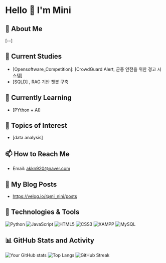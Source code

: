 # Hello 👋 I'm Mini

## 🚀 About Me
[--]

## 🔭 Current Studies
- [Opensoftware_Competition]: [CrowdGuard Alert, 군중 안전을 위한 경고 시스템]
- [SQLD] , RAG 기반 챗봇 구축

## 🌱 Currently Learning
- [PYthon + AI]

## 🌱 Topics of Interest
- [data analysis]

## 📫 How to Reach Me
- Email: akkn920@naver.com

## 📕 My Blog Posts
- https://velog.io/@mi_nini/posts

## 🔧 Technologies & Tools
![Python](https://img.shields.io/badge/python-3670A0?style=for-the-badge&logo=python&logoColor=ffdd54)
![JavaScript](https://img.shields.io/badge/javascript-%23323330.svg?style=for-the-badge&logo=javascript&logoColor=%23F7DF1E)
![HTML5](https://img.shields.io/badge/html5-%23E34F26.svg?style=for-the-badge&logo=html5&logoColor=white)
![CSS3](https://img.shields.io/badge/css3-%231572B6.svg?style=for-the-badge&logo=css3&logoColor=white)
![XAMPP](https://img.shields.io/badge/XAMPP-%23FB7A24.svg?style=for-the-badge&logo=xampp&logoColor=white)
![MySQL](https://img.shields.io/badge/mysql-%2300f.svg?style=for-the-badge&logo=mysql&logoColor=white)

## 📊 GitHub Stats and Activity
![Your GitHub stats](https://github-readme-stats.vercel.app/api?username=yourusername&show_icons=true&theme=radical)
![Top Langs](https://github-readme-stats.vercel.app/api/top-langs/?username=yourusername&layout=compact&theme=radical)
![GitHub Streak](https://github-readme-streak-stats.herokuapp.com/?user=yourusername&theme=radical)
